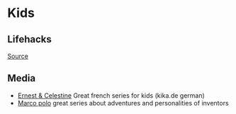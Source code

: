 # Kids

## Lifehacks

[Source](https://twitter.com/frauhackenpiep/status/1363560588446752768?s=21)

## Media

- [Ernest & Celestine](https://www.fernsehserien.de/ernest-and-celestine) Great french series for kids (kika.de german)
- [Marco polo](https://www.kika.de/die-abenteuer-des-jungen-marco-polo/die-abenteuer-des-jungen-marco-polo/die-abenteuer-des-jungen-marco-polo-100) great series about adventures and personalities of inventors